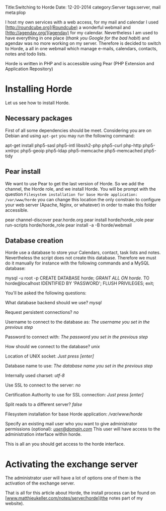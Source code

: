 Title:Switching to Horde
Date: 12-20-2014
category:Server
tags:server, mail
meta:plop

I host my own services with a web access, for my mail and calendar I used
[http://roundcube.org](Roundcube) a wonderful webmail and
[http://agendav.org/](agendav) for my calendar. Nevertheless I am used to have
everything in one place (*thank you Google for the bad habit*) and agendav was
no more working on my server. Therefore is decided to switch to Horde, a all in
one webmail which manage e-mails, calendars, contacts, notes and todo lists.

Horde is written in PHP and is accessible using Pear (PHP Extension and
Application Repository)

# Installing Horde

Let us see how to install Horde.

## Necessary packages

First of all some dependencies should be meet. Considering you are on Debian
and using `apt-get` you may run the following command:

  apt-get install php5-sasl php5-intl libssh2-php php5-curl php-http php5-xmlrpc
  php5-geoip php5-ldap php5-memcache php5-memcached php5-tidy

## Pear install

We want to use Pear to get the last version of Horde. So we add the channel, the
Horde role, and we install Horde.
You will be prompt with the question `Filesystem installation for base Horde
application: /var/www/horde` you can change this location the only
constrain to configure your web server (Apache, Nginx, or whatever) in order to
make this folder accessible.

  pear channel-discover pear.horde.org
  pear install horde/horde_role
  pear run-scripts horde/horde_role
  pear install -a -B horde/webmail 

## Database creation

Horde use a database to store your Calendars, contact, task lists and
notes. Nevertheless the script does not create this database. Therefore we must
do it manually for instance with the following commands and a MySQL database:

  mysql -u root -p
  CREATE DATABASE horde;
  *GRANT ALL ON horde.* TO horde@localhost IDENTIFIED BY 'PASSWORD';
  FLUSH PRIVILEGES;
  exit;

You'll be asked the following questions:

What database backend should we use? *mysql*

Request persistent connections? *no*

Username to connect to the database as: *The username you set in the previous
step*

Password to connect with: *The password you set in the previous step*

How should we connect to the database? *unix*

Location of UNIX socket: *Just press [enter]*

Database name to use: *The database name you set in the previous step*

Internally used charset: *utf-8*

Use SSL to connect to the server: *no*

Certification Authority to use for SSL connection: *Just press [enter]*

Split reads to a different server? *false*

Filesystem installation for base Horde application: */var/www/horde*

Specify an existing mail user who you want to give administrator permissions
(optional): *user@domain.com* This user will have access to the administration
interface within horde.

This is all an you should get access to the horde interface.

# Activating the exchange server

The administrator user will have a lot of options one of them is the activation
of the exchange server.

That is all for this article about Horde, the install process can be found on
[www.matthieukeller.com/notes/server/horde](the notes part of my website).
